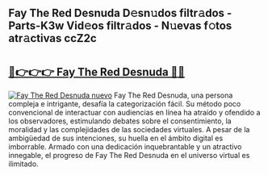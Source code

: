 ## Fay The Red Desnuda D𝚎sn𝚞dos filtr𝚊dos - Parts-K3w Vid𝚎os filtr𝚊dos - N𝚞evas f𝚘tos atr𝚊ctivas ccZ2c

# <h2><a href="http://mbc7wd.tromn.icu/?c=Fay+The+Red+Desnuda">🔗👉👉👉 Fay The Red Desnuda 🔗🔗</a></h2>

[![Fay The Red Desnuda nuevo](https://i.imgur.com/pEAQMta.gif)](http://mbc7wd.tromn.icu/?c=Fay+The+Red+Desnuda)
Fay The Red Desnuda, una persona compleja e intrigante, desafía la categorización fácil. Su método poco convencional de interactuar con audiencias en línea ha atraído y ofendido a los observadores, estimulando debates sobre el consentimiento, la moralidad y las complejidades de las sociedades virtuales. A pesar de la ambigüedad de sus intenciones, su huella en el ámbito digital es imborrable. Armado con una dedicación inquebrantable y un atractivo innegable, el progreso de Fay The Red Desnuda en el universo virtual es ilimitado.
